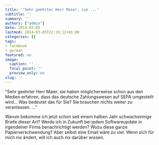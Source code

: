 ```yaml
---
title: '"Sehr geehrter Herr Maier, sie ...'
subtitle: ''
summary: ''
authors: ["admin"]
date: 2014-03-05
lastmod: 2014-03-05T22:19:12+01:00
categories: []
tags:
- facebook
- german
featured: no
image:
  caption: ''
  focal_point: ''
  preview_only: no
slug: ''
---
```

"Sehr geehrter Herr Maier,
sie haben möglicherweise schon aus den Medien erfahren, dass das deutsche Zahlungswesen auf SEPA umgestellt wird...
Was bedeutet das für Sie?
Sie brauchen nichts weiter zu veranlassen. ..."

Warum bekomme ich jetzt schon seit einem halben Jahr schwachsinnige Briefe dieser Art? Werde ich in Zukunft bei jedem Softwareupdate in irgendeiner Firma benachrichtigt werden? Wozu diese ganze Papierverschwendung? Aber selbst eine Email wäre zu viel. Wenn sich für mich nix ändert, will ich auch nix darüber wissen.


